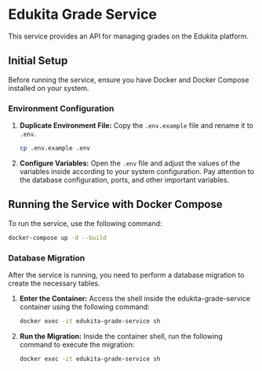 # Edukita Grade Service

This service provides an API for managing grades on the Edukita platform.

## Initial Setup

Before running the service, ensure you have Docker and Docker Compose installed on your system.

### Environment Configuration

1.  **Duplicate Environment File:** Copy the `.env.example` file and rename it to `.env`.
    ```bash
    cp .env.example .env
    ```
2.  **Configure Variables:** Open the `.env` file and adjust the values of the variables inside according to your system configuration.  Pay attention to the database configuration, ports, and other important variables.

## Running the Service with Docker Compose

To run the service, use the following command:

```bash
docker-compose up -d --build
```



###  Database Migration

After the service is running, you need to perform a database migration to create the necessary tables.

1.  **Enter the Container:** Access the shell inside the edukita-grade-service container using the following command:
    ```bash
    docker exec -it edukita-grade-service sh
    ```

1.  **Run the Migration:** Inside the container shell, run the following command to execute the migration:
    ```bash
    docker exec -it edukita-grade-service sh
    ```